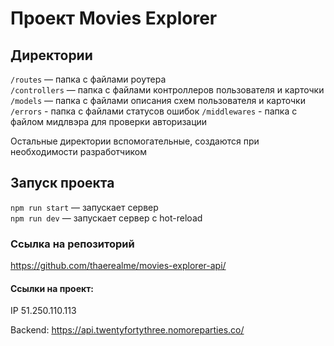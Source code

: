 # Проект Movies Explorer

## Директории

`/routes` — папка с файлами роутера  
`/controllers` — папка с файлами контроллеров пользователя и карточки   
`/models` — папка с файлами описания схем пользователя и карточки  
`/errors` - папка с файлами статусов ошибок
`/middlewares` - папка с файлом мидлвэра для проверки авторизации
  
Остальные директории вспомогательные, создаются при необходимости разработчиком

## Запуск проекта

`npm run start` — запускает сервер   
`npm run dev` — запускает сервер с hot-reload

### Ссылка на репозиторий

https://github.com/thaerealme/movies-explorer-api/

#### Ссылки на проект:

IP 51.250.110.113

Backend: https://api.twentyfortythree.nomoreparties.co/
